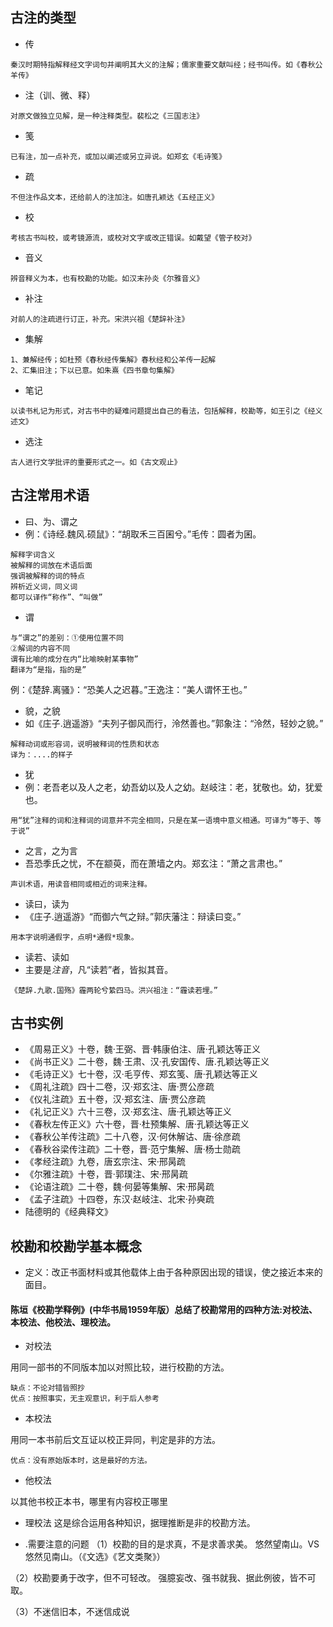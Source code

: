 


## 古注的类型
- 传
```
秦汉时期特指解释经文字词句并阐明其大义的注解；儒家重要文献叫经；经书叫传。如《春秋公羊传》
```
- 注（训、微、释）
```
对原文做独立见解，是一种注释类型。裴松之《三国志注》
```
- 笺
```
已有注，加一点补充，或加以阐述或另立异说。如郑玄《毛诗笺》
```
- 疏
```
不但注作品文本，还给前人的注加注。如唐孔颖达《五经正义》
```
- 校
```
考核古书叫校，或考镜源流，或校对文字或改正错误。如戴望《管子校对》
```
- 音义
```
辨音释义为本，也有校勘的功能。如汉末孙炎《尔雅音义》
```
- 补注
```
对前人的注疏进行订正，补充。宋洪兴祖《楚辞补注》
```
- 集解
```
1、兼解经传；如杜预《春秋经传集解》春秋经和公羊传一起解
2、汇集旧注；下以已意。如朱熹《四书章句集解》
```
- 笔记
```
以读书札记为形式，对古书中的疑难问题提出自己的看法，包括解释，校勘等，如王引之《经义述文》
```
- 选注
```
古人进行文学批评的重要形式之一。如《古文观止》
```
## 古注常用术语
- 曰、为、谓之
- 例：《诗经.魏风.硕鼠》：“胡取禾三百囷兮。”毛传：圆者为囷。
```
解释字词含义
被解释的词放在术语后面
强调被解释的词的特点
辨析近义词，同义词
都可以译作“称作”、“叫做”
```
- 谓
```
与“谓之”的差别：①使用位置不同
②解词的内容不同
谓有比喻的成分在内“比喻映射某事物”
翻译为“是指，指的是”
```
例：《楚辞.离骚》：“恐美人之迟暮。”王逸注：“美人谓怀王也。”
- 貌，之貌
- 如《庄子.逍遥游》“夫列子御风而行，泠然善也。”郭象注：“泠然，轻妙之貌。”
```
解释动词或形容词，说明被释词的性质和状态
译为：....的样子
```
- 犹
- 例：老吾老以及人之老，幼吾幼以及人之幼。赵岐注：老，犹敬也。幼，犹爱也。
```
用“犹”注释的词和注释词的词意并不完全相同，只是在某一语境中意义相通。可译为“等于、等于说”
```
- 之言，之为言
- 吾恐季氏之忧，不在颛萸，而在萧墙之内。郑玄注：“萧之言肃也。”
```
声训术语，用读音相同或相近的词来注释。
```
- 读曰，读为
- 《庄子.逍遥游》“而御六气之辩。”郭庆藩注：辩读曰变。”
```
用本字说明通假字，点明*通假*现象。
```
- 读若、读如
- 主要是*注音*，凡“读若”者，皆拟其音。
```
《楚辞.九歌.国殇》霾两轮兮絷四马。洪兴祖注：“霾读若埋。”
```


## 古书实例
- 《周易正义》十卷，魏·王弼、晋·韩康伯注、唐·孔颖达等正义
- 《尚书正义》二十卷，魏·王肃、汉·孔安国传、唐.孔颖达等正义
- 《毛诗正义》七十卷，汉·毛亨传、郑玄笺、唐·孔颖达等正义
- 《周礼注疏》四十二卷，汉·郑玄注、唐·贾公彦疏
- 《仪礼注疏》五十卷，汉·郑玄注、唐·贾公彦疏
- 《礼记正义》六十三卷，汉·郑玄注、唐·孔颖达等正义
- 《春秋左传正义》六十卷，晋·杜预集解、唐·孔颖达等正义
- 《春秋公羊传注疏》二十八卷，汉·何休解诂、唐·徐彦疏
- 《春秋谷梁传注疏》二十卷，晋·范宁集解、唐·杨士勋疏
- 《孝经注疏》九卷，唐玄宗注、宋·邢昺疏
- 《尔雅注疏》十卷，晋·郭璞注、宋·邢昺疏
- 《论语注疏》二十卷，魏·何晏等集解、宋·邢昺疏
- 《孟子注疏》十四卷，东汉·赵岐注、北宋·孙奭疏
- 陆德明的《经典释文》

## 校勘和校勘学基本概念
- 定义：改正书面材料或其他载体上由于各种原因出现的错误，使之接近本来的面目。

#### 陈垣《校勘学释例》(中华书局1959年版）总结了校勘常用的四种方法:对校法、本校法、他校法、理校法。
- 对校法

用同一部书的不同版本加以对照比较，进行校勘的方法。
```
缺点：不论对错皆照抄
优点：按照事实，无主观意识，利于后人参考
```
- 本校法

用同一本书前后文互证以校正异同，判定是非的方法。
```
优点：没有原始版本时，这是最好的方法。
```
- 他校法

以其他书校正本书，哪里有内容校正哪里

- 理校法
这是综合运用各种知识，据理推断是非的校勘方法。

- .需要注意的问题
（1）校勘的目的是求真，不是求善求美。
悠然望南山。VS悠然见南山。（《文选》《艺文类聚》）

（2）校勘要勇于改字，但不可轻改。
强臆妄改、强书就我、据此例彼，皆不可取。

（3）不迷信旧本，不迷信成说
